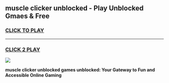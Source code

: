 
## muscle clicker unblocked - Play Unblocked Gmaes & Free
<h3>
<a href="https://news.freeplayer.one?title=muscle_clicker_unblocked&ref=16F">CLICK TO PLAY</a></h3>
<hr>

<h3>
<a href="https://news.freeplayer.one?title=muscle_clicker_unblocked&ref=16F">CLICK 2 PLAY</a>
  
</h3>

<a href="https://news.freeplayer.one?title=muscle_clicker_unblocked&ref=16F/"><img src="https://clearcache.store/games.png"></a>


**muscle clicker unblocked games unblocked: Your Gateway to Fun and Accessible Online Gaming**
